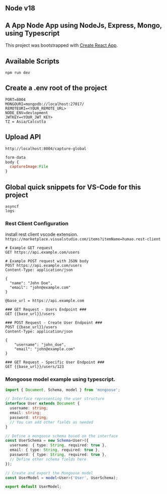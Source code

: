 ## Node v18

## A  App Node App using NodeJs, Express, Mongo, using Typescript

This project was bootstrapped with [Create React App](https://github.com/facebook/create-react-app).

## Available Scripts
`npm run dev`<br>

## Create a .env root of the project
```env
PORT=8004
MONGOURI=mongodb://localhost:27017/
REMOTEURI=<YOUR_REMOTE_URL>
NODE_ENV=devlopment
JWTKEY=<YOUR_JWT_KEY>
TZ = Asia/Calcutta
```

## Upload API

`http://localhost:8004/capture-global`<br>

```javascript
form-data
body {
  captureImage:File
}
```

## Global quick snippets for VS-Code for this project

`asyncf`<br>
`logs`<br>

### Rest Client Configuration

install rest client vscode extension.
`https://marketplace.visualstudio.com/items?itemName=humao.rest-client` <br>

```http
# Example GET request
GET https://api.example.com/users

# Example POST request with JSON body
POST https://api.example.com/users
Content-Type: application/json

{
  "name": "John Doe",
  "email": "john@example.com"
}
```

```http
@base_url = https://api.example.com

### GET Request - Users Endpoint ###
GET {{base_url}}/users

### POST Request - Create User Endpoint ###
POST {{base_url}}/users
Content-Type: application/json

{
    "username": "john_doe",
    "email": "john@example.com"
}

### GET Request - Specific User Endpoint ###
GET {{base_url}}/users/123
```

### Mongoose model example using typescript.

```typescript
import { Document, Schema, model } from 'mongoose';

// Interface representing the user structure
interface User extends Document {
  username: string;
  email: string;
  password: string;
  // You can add other fields as needed
}

// Define a mongoose schema based on the interface
const UserSchema = new Schema<User>({
  username: { type: String, required: true },
  email: { type: String, required: true },
  password: { type: String, required: true },
  // Define other schema fields here
});

// Create and export the Mongoose model
const UserModel = model<User>('User', UserSchema);

export default UserModel;
```
